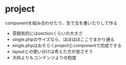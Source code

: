 # project 

componentを組み合わせたり、生で文を書いたりして作る  
* 雰囲気的にはsectionくらいの大きさ
* single.phpのサイズなら、ほぼほぼここでまかり通る
* single.phpはおそらくprojectとcomponentで完成できる
* layoutとの使い分けは考えた方が良さそう
* 大枠よりもコンテンツよりの粒度
